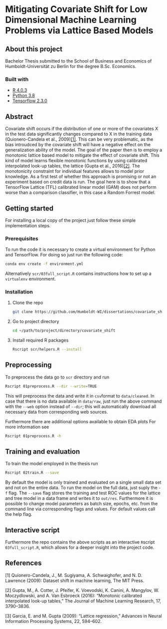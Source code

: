 # Mitigating Covariate Shift for Low Dimensional Machine Learning Problems via Lattice Based Models 
 
## About this project
Bachelor Thesis submitted to the School of Business and Economics of Humboldt-Universität zu Berlin for the degree B.Sc. Economics.

### Built with

* [R 4.0.3](https://www.r-project.org/)
* [Python 3.8](https://www.python.org/)
* [Tensorflow 2.3.0](https://www.tensorflow.org/)

## Abstract

Covariate shift occurs if the distribution of one or more of the covariates X in the test data significantly changes compared to X in the training data (Quionero-Candela et al., 2009)<a href="#references">[1]</a>. This can be very problematic, as the bias introudced by the covariate shift will have a negative effect on the generalization ability of the model. The goal of the paper then is to employ a monotonic lattice based model to mitigate the effect of covariate shift. This kind of model learns flexible monotonic functions by using calibrated interpolated look-up tables, the lattice (Gupta et al., 2016)<a href="#references">[2]</a>. The monotonicity constraint for individual features allows to model prior knowledge. As a first test of whether this approach is promising or not an experiment based on credit data is run. The goal here is to show that a TensorFlow Lattice (TFL) calibrated linear model (GAM) does not perform worse than a comparison classifier, in this case a Random Forrest model. 

## Getting started

For installing a local copy of the project just follow these simple implementation steps.

### Prerequisites

To run the code it is necessary to create a virtual environment for Python and TensorFlow. For doing so just run the following code:
  ```sh
  conda env create -f environment.yml
  ```
Alternatively `scr/03full_script.R` contains instructions how to set up a `virtualenv` environment.

### Installation

1. Clone the repo
   ```sh
   git clone https://github.com/Humboldt-WI/dissertations/covariate_shift.git
   ```
2. Go to project directory
   ```sh
   cd ~/path/to/project/directory/covariate_shift
   ```   
3. Install required R packages
   ```sh
   Rscript scr/helpers.R --install
   ```

## Preprocessing

To preprocess the data go to `scr` directory and run
   ```sh
   Rscript 01preprocess.R --dir --write=TRUE
   ```
This will preprocess the data and write it in `csv`format to `data/cleaned`. In case that there is no data available in `data/raw`, just run the above command with the `--web` option instead of `--dir`; this will automatically download all necessary data from corresponding web sources.

Furthermore there are additional options available to obtain EDA plots For more information see
   ```sh
   Rscript 01preprocess.R -h
   ```

## Training and evaluation

To train the model employed in the thesis run
   ```sh
   Rscript 02train.R --save
   ```
By default the model is only trained and evaluated on a single small data set and not on the entire data. To run the model on the full data, just suply the `-f` flag. The `--save` flag stores the training and test ROC values for the lattice and tree model in a data frame and writes it to `out/res`. Furthermore it is possible to change model parameters as batch size, epochs, etc. from the command line via corresponding flags and values. For default values call the help flag.

## Interactive script

Furthermore the repo contains the above scripts as an interactive `R`script `03full_script.R`, which allows for a deeper insight into the project code.

## References

 \[1\] Quionero-Candela, J., M. Sugiyama, A. Schwaighofer, and N. D. Lawrence (2009): Dataset shift in machine learning, The MIT Press.
 
\[2\] Gupta, M., A. Cotter, J. Pfeifer, K. Voevodski, K. Canini, A. Mangylov, W. Moczydlowski, and A. Van Esbroeck (2016): “Monotonic calibrated interpolated look-up tables,” The Journal of Machine Learning Research, 17, 3790–3836.

\[3\] Garcia, E. and M. Gupta (2009): “Lattice regression,” Advances in Neural Information Processing Systems, 22, 594–602.

<!-- ```
$ pwd
/path/to/project/directory/ba_vwl

$ ls
|- ba_vwl.Rproj
|- data/
   |- cleaned/
   |- raw/
	   |- german/
	   |- gmc/
	   |- pak/
	   |- taiwanese/
   |- README.md
|- environment.yml
|- out/
   |- res/
   |- plots/
|- README.md
|- scripts/
   |- feature_configs.py
   |- helpers.R
   |- tfl_experiment.R

``` -->